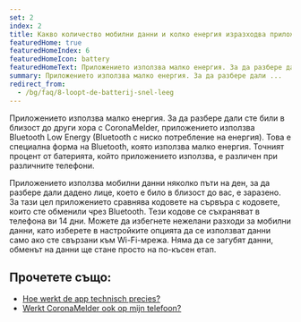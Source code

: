 ```yaml
---
set: 2
index: 2
title: Какво количество мобилни данни и колко енергия изразходва приложението?
featuredHome: true
featuredHomeIndex: 6
featuredHomeIcon: battery
featuredHomeText: Приложението използва малко енергия. За да разбере дали ...
summary: Приложението използва малко енергия. За да разбере дали ...
redirect_from: 
  - /bg/faq/8-loopt-de-batterij-snel-leeg
---
```

Приложението използва малко енергия. За да разбере дали сте били в близост до други хора с CoronaMelder, приложението използва Bluetooth Low Energy (Bluetooth с ниско потребление на енергия). Това е специална форма на Bluetooth, която използва малко енергия. Точният процент от батерията, който приложението използва, е различен при различните телефони.

Приложението използва мобилни данни няколко пъти на ден, за да разбере дали дадено лице, което е било в близост до вас, е заразено. За тази цел приложението сравнява кодовете на сървъра с кодовете, които сте обменили чрез Bluetooth. Тези кодове се съхраняват в телефона ви 14 дни.
Можете да избегнете нежелани разходи за мобилни данни, като изберете в настройките опцията да се използват данни само ако сте свързани към Wi-Fi-мрежа. Няма да се загубят данни, обменът на данни ще стане просто на по-късен етап.

## Прочетете също:

- [Hoe werkt de app technisch precies?](/{{page.lang}}/faq/2-6-hoe-werkt-de-app-technisch-precies) 
- [Werkt CoronaMelder ook op mijn telefoon?](/{{page.lang}}/faq/1-6-werkt-coronamelder-op-mijn-tel)
